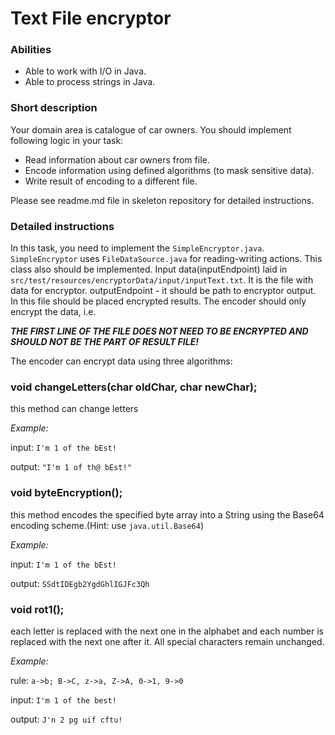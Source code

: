 # Text File encryptor

### Abilities
- Able to work with I/O in Java.
- Able to process strings in Java.

### Short description
Your domain area is catalogue of car owners. You should implement following logic in your task:

- Read information about car owners from file.
- Encode information using defined algorithms (to mask sensitive data).
- Write result of encoding to a different file.

Please see readme.md  file in skeleton repository for detailed instructions.

### Detailed instructions
In this task, you need to implement the `SimpleEncryptor.java`.
`SimpleEncryptor` uses `FileDataSource.java` for reading-writing actions. This class also should be implemented.
Input data(inputEndpoint) laid in `src/test/resources/encryptorData/input/inputText.txt`. It is the file with data for encryptor.
outputEndpoint - it should be path to encryptor output. In this file should be placed encrypted results.
The encoder should only encrypt the data, i.e.

___THE FIRST LINE OF THE FILE DOES NOT NEED TO BE ENCRYPTED AND SHOULD NOT BE THE PART OF RESULT FILE!___

The encoder can encrypt data using three algorithms:

### void changeLetters(char oldChar, char newChar);
this method can change letters

_Example:_

input: `I'm 1 of the bEst!`

output: `"I'm 1 of th@ bEst!"`


### void byteEncryption();
this method encodes the specified byte array into a String using the Base64 encoding scheme.(Hint: use `java.util.Base64`)

_Example:_

input: `I'm 1 of the bEst!`

output: `SSdtIDEgb2YgdGhlIGJFc3Qh`


### void rot1();
each letter is replaced with the next one in the alphabet and each number is replaced with the next one after it. All special characters remain unchanged.

_Example:_

rule: `a->b; B->C, z->a, Z->A, 0->1, 9->0`

input: `I'm 1 of the best!`

output: `J'n 2 pg uif cftu!`
